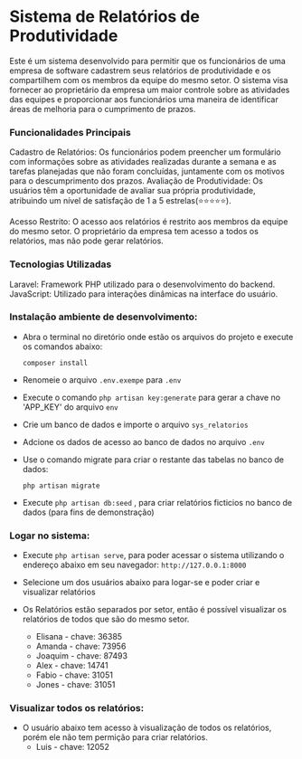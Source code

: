 # Sistema de Relatórios de Produtividade

Este é um sistema desenvolvido para permitir que os funcionários de uma empresa de software cadastrem seus relatórios de produtividade e os compartilhem com os membros da equipe do mesmo setor. O sistema visa fornecer ao proprietário da empresa um maior controle sobre as atividades das equipes e proporcionar aos funcionários uma maneira de identificar áreas de melhoria para o cumprimento de prazos.

### Funcionalidades Principais

Cadastro de Relatórios: Os funcionários podem preencher um formulário com informações sobre as atividades realizadas durante a semana e as tarefas planejadas que não foram concluídas, juntamente com os motivos para o descumprimento dos prazos.
Avaliação de Produtividade: Os usuários têm a oportunidade de avaliar sua própria produtividade, atribuindo um nível de satisfação de 1 a 5 estrelas(⭐⭐⭐⭐⭐).

Acesso Restrito: O acesso aos relatórios é restrito aos membros da equipe do mesmo setor. O proprietário da empresa tem acesso a todos os relatórios, mas não pode gerar relatórios.

### Tecnologias Utilizadas
Laravel: Framework PHP utilizado para o desenvolvimento do backend.
JavaScript: Utilizado para interações dinâmicas na interface do usuário.

### Instalação ambiente de desenvolvimento:
 - Abra o terminal no diretório onde estão os arquivos do projeto e execute os comandos abaixo:

    `composer install`
    
 - Renomeie o arquivo `.env.exempe` para `.env`
 - Execute o comando `php artisan key:generate` para gerar a chave no 'APP_KEY' do arquivo `env` 
 - Crie um banco de dados e importe o arquivo `sys_relatorios`
 - Adcione os dados de acesso ao banco de dados no arquivo `.env` 
 - Use o comando migrate para criar o restante das tabelas no banco de dados: 
 
    `php artisan migrate`

 - Execute `php artisan db:seed` , para criar relatórios ficticios no banco de dados (para fins de demonstração)
 
### Logar no sistema: 
 - Execute `php artisan serve`, para poder acessar o sistema utilizando o endereço abaixo em seu navegador:
   `http://127.0.0.1:8000`
 - Selecione um dos usuários abaixo para logar-se e poder criar e visualizar relatórios
 - Os Relatórios estão separados por setor, então é possível visualizar os relatórios de todos que são do mesmo setor.
       
   - Elisana - chave: 36385 	
   - Amanda - chave: 73956 	
   - Joaquim - chave: 87493 	
   - Alex - chave: 14741 	
   - Fabio - chave: 31051
   - Jones - chave: 31051
   
### Visualizar todos os relatórios:
- O usuário abaixo tem acesso à visualização de todos os relatórios, porém ele não tem permição para criar relatórios.
   - Luis - chave: 12052





       
